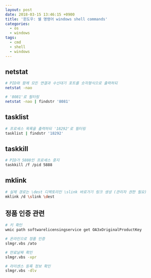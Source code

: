 ```yaml
---
layout: post
date: 2018-03-15 13:46:15 +0900
title: '윈도우: 쉘 명령어 windows shell commands'
categories:
  - os
  - windows
tags:
  - cmd
  - shell
  - windows
---
```



## netstat

```bash
# PID와 함께 모든 연결과 수신대기 포트를 숫자형식으로 출력하되
netstat -nao

# '8081'로 필터링
netstat -nao | findstr '8081'
```

## tasklist

```bash
# 프로세스 목록을 출력하되 '18292'로 필터링
tasklist | findstr '18292'
```

## taskkill

```bash
# PID가 5888인 프로세스 중지
taskkill /f /pid 5888
```

## mklink

```bash
# 실제 경로는 \dest 디렉토리인 \slink 바로가기 링크 생성 (관리자 권한 필요)
mklink /d \slink \dest
```

## 정품 인증 관련

```bash
# 키 확인
wmic path softwarelicensingservice get OA3xOriginalProductKey

# 온라인으로 정품 인증
slmgr.vbs /ato

# 만료날짜 확인
slmgr.vbs -xpr

# 라이센스 등록 정보 확인
slmgr.vbs -dlv
```
